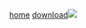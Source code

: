 <link rel="stylesheet" href="/files/src/style.css"><a href="/">home</a> <a href="//user-images.githubusercontent.com/97191004/192307878-ff239040-b43f-4a60-a778-dc5685f31b3b.jpeg">download</a><img src="//user-images.githubusercontent.com/97191004/192307878-ff239040-b43f-4a60-a778-dc5685f31b3b.jpeg">
